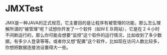 # JMXTest
JMX是一种JAVA的正式规范，它主要目的是让程序有被管理的功能，那么怎么理解所谓的“被管理”呢？试想你开发了一个软件（如ＷＥＢ网站），它是在２４小时不间断运行的，那么你可能会想要“监控”这个软件的运行情况，比如收到了多少数据，有多少人登录等等。或者你又想“配置”这个软件，比如现在访问人数比较多，你想把数据连接池设置得大一些。
